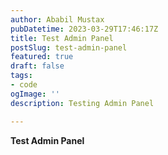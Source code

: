 ```yaml
---
author: Ababil Mustax
pubDatetime: 2023-03-29T17:46:17Z
title: Test Admin Panel
postSlug: test-admin-panel
featured: true
draft: false
tags:
- code
ogImage: ''
description: Testing Admin Panel

---
```

**Test Admin Panel**